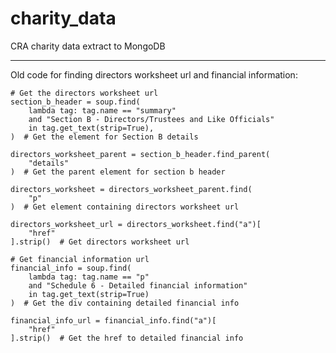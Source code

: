 # charity_data
CRA charity data extract to MongoDB

----

Old code for finding directors worksheet url and financial information:
>
    # Get the directors worksheet url
    section_b_header = soup.find(
        lambda tag: tag.name == "summary"
        and "Section B - Directors/Trustees and Like Officials"
        in tag.get_text(strip=True),
    )  # Get the element for Section B details

    directors_worksheet_parent = section_b_header.find_parent(
        "details"
    )  # Get the parent element for section b header

    directors_worksheet = directors_worksheet_parent.find(
        "p"
    )  # Get element containing directors worksheet url

    directors_worksheet_url = directors_worksheet.find("a")[
        "href"
    ].strip()  # Get directors worksheet url

    # Get financial information url
    financial_info = soup.find(
        lambda tag: tag.name == "p"
        and "Schedule 6 - Detailed financial information"
        in tag.get_text(strip=True)
    )  # Get the div containing detailed financial info

    financial_info_url = financial_info.find("a")[
        "href"
    ].strip()  # Get the href to detailed financial info
